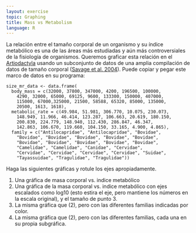 ```yaml
---
layout: exercise
topic: Graphing
title: Mass vs Metabolism
language: R
---
```

La relación entre el tamaño corporal de un organismo y su índice metabólico es una de las áreas más estudiadas y aún más controversiales de la fisiología de organismos. Queremos graficar esta relación en el [Artiodactyla](http://en.wikipedia.org/wiki/Even-toed_ungulate) usando un subconjunto de datos de una amplia compilación de datos de tamaño corporal ([Savage et al.
2004](https://doi.org/10.1111/j.0269-8463.2004.00856.x)). Puede copiar y pegar este marco de datos en su programa:

```
size_mr_data <- data.frame(
  body_mass = c(32000, 37800, 347000, 4200, 196500, 100000,
    4290, 32000, 65000, 69125, 9600, 133300, 150000, 407000,
    115000, 67000,325000, 21500, 58588, 65320, 85000, 135000,
    20500, 1613, 1618),
  metabolic_rate = c(49.984, 51.981, 306.770, 10.075, 230.073, 
    148.949, 11.966, 46.414, 123.287, 106.663, 20.619, 180.150, 
    200.830, 224.779, 148.940, 112.430, 286.847, 46.347,
    142.863, 106.670, 119.660, 104.150, 33.165, 4.900, 4.865),
  family = c("Antilocapridae", "Antilocapridae", "Bovidae",
    "Bovidae", "Bovidae", "Bovidae", "Bovidae", "Bovidae",
    "Bovidae", "Bovidae", "Bovidae", "Bovidae", "Bovidae",
    "Camelidae", "Camelidae", "Canidae", "Cervidae",
    "Cervidae", "Cervidae", "Cervidae", "Cervidae", "Suidae",
    "Tayassuidae", "Tragulidae", "Tragulidae"))
```

Haga las siguientes gráficas y rotule los ejes apropiadamente.

1. Una gráfica de masa corporal vs. indice metabólico
2.  Una gráfica de la masa corporal vs. indice metabólico con ejes escalados como log10
    (esto estira el eje, pero mantiene los números en la escala original), y
    el tamaño de punto 3.
3. La misma gráfica que (2), pero con las diferentes familias indicadas por color.
4. La misma gráfica que (2), pero con las diferentes familias, cada una en su propia
   subgráfica.